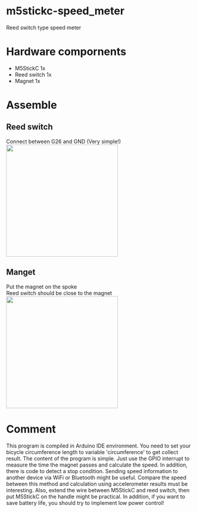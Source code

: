 # m5stickc-speed_meter
Reed switch type speed meter
# Hardware compornents
- M5StickC 1x
- Reed switch 1x
- Magnet 1x
# Assemble
## Reed switch
Connect between G26 and GND (Very simple!)<br>
<img src="https://user-images.githubusercontent.com/17703236/71455545-d2b94d80-27d8-11ea-82cb-f4504d2dc26c.jpeg" width=300>
## Manget
Put the magnet on the spoke<br>
Reed switch should be close to the magnet<br>
<img src="https://user-images.githubusercontent.com/17703236/71455591-08f6cd00-27d9-11ea-9dfb-88ba351523a9.jpeg" width=300>
# Comment
This program is compiled in Arduino IDE environment.
You need to set your bicycle circumference length to variable 'circumference' to get collect result.
The content of the program is simple. Just use the GPIO interrupt to measure the time the magnet passes and calculate the speed. In addition, there is code to detect a stop condition.
Sending speed information to another device via WiFi or Bluetooth might be useful. Compare the speed between this method and calculation using accelerometer results must be interesting. Also, extend the wire between M5StickC and reed switch, then put M5StickC on the handle might be practical. In addition, if you want to save battery life, you should try to implement low power control!

